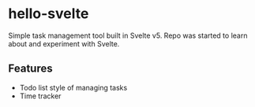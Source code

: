 # hello-svelte

Simple task management tool built in Svelte v5. Repo was started to learn about and experiment with Svelte.

## Features

- Todo list style of managing tasks
- Time tracker
